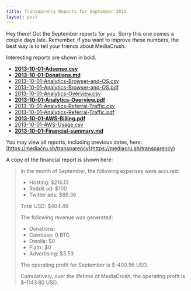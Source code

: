 ```yaml
---
title: Transparency Reports for September 2013
layout: post
---
```


Hey there! Got the September reports for you. Sorry this one comes a couple days late. Remember, if you want to
improve these numbers, the best way is to tell your friends about MediaCrush.

Interesting reports are shown in bold.

* **[2013-10-01-Adsense.csv](https://mediacru.sh/transparency/advertising/2013-10-01-Adsense.csv)**
* **[2013-10-01-Donations.md](https://mediacru.sh/transparency/donations/2013-10-01-Donations.md)**
* [2013-10-01-Analytics-Browser-and-OS.csv](https://mediacru.sh/transparency/google-analytics/2013-10-01-Analytics-Browser-and-OS.csv)
* [2013-10-01-Analytics-Browser-and-OS.pdf](https://mediacru.sh/transparency/google-analytics/2013-10-01-Analytics-Browser-and-OS.pdf)
* [2013-10-01-Analytics-Overview.csv](https://mediacru.sh/transparency/google-analytics/2013-10-01-Analytics-Overview.csv)
* **[2013-10-01-Analytics-Overview.pdf](https://mediacru.sh/transparency/google-analytics/2013-10-01-Analytics-Overview.pdf)**
* [2013-10-01-Analytics-Referral-Traffic.csv](https://mediacru.sh/transparency/google-analytics/2013-10-01-Analytics-Referral-Traffic.csv)
* [2013-10-01-Analytics-Referral-Traffic.pdf](https://mediacru.sh/transparency/google-analytics/2013-10-01-Analytics-Referral-Traffic.pdf)
* **[2013-10-01-AWS-Billing.pdf](https://mediacru.sh/transparency/hosting/2013-10-01-AWS-Billing.pdf)**
* [2013-10-01-AWS-Usage.csv](https://mediacru.sh/transparency/hosting/2013-10-01-AWS-Usage.csv)
* **[2013-10-01-Financial-summary.md](https://mediacru.sh/transparency/2013-10-01-Financial-summary.md)**

You may view all reports, including previous dates, here: [https://mediacru.sh/transparency](https://mediacru.sh/transparency)

A copy of the financial report is shown here:

>In the month of September, the following expenses were accured:
>
>* Hosting: $216.13
>* Reddit ad: $100
>* Twitter ads: $88.36
>
>Total USD: $404.49
>
>The following revenue was generated:
>
>* Donations:
>  * Coinbase: 0 BTC
>  * Dwolla: $0
>  * Flattr: $0
>* Advertising: $3.53
>
>The operating profit for September is $-400.96 USD.
>
>Cumulatively, over the lifetime of MediaCrush, the operating profit is $-1143.80 USD.
